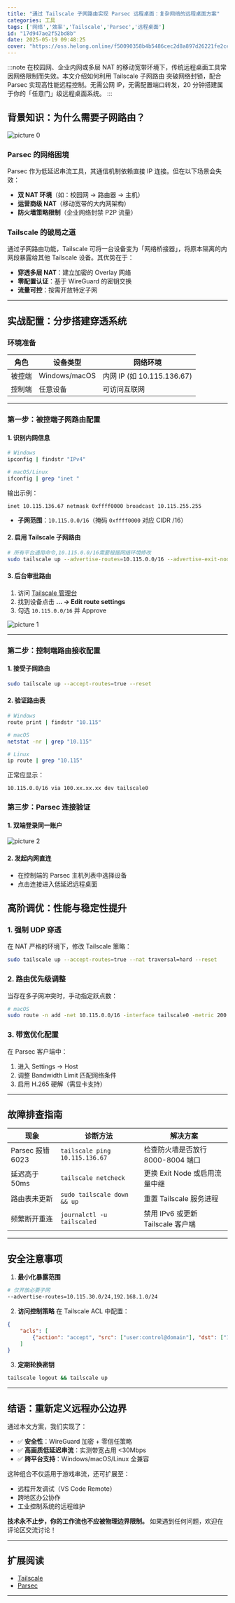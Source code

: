 ```yaml
---
title: "通过 Tailscale 子网路由实现 Parsec 远程桌面：复杂网络的远程桌面方案"
categories: 工具
tags: ['网络','效率','Tailscale','Parsec','远程桌面']
id: "17d947ae2f52bd8b"
date: 2025-05-19 09:48:25
cover: "https://oss.helong.online/f50090358b4b5486cec2d8a897d26221fe2cebad2547067e448c7ff072c6362e.png"
---
```


:::note
在校园网、企业内网或多层 NAT 的移动宽带环境下，传统远程桌面工具常因网络限制而失效。本文介绍如何利用 Tailscale 子网路由 突破网络封锁，配合 Parsec 实现高性能远程控制。无需公网 IP，无需配置端口转发，20 分钟搭建属于你的「任意门」级远程桌面系统。
:::

## 背景知识：为什么需要子网路由？

![picture 0](https://oss.helong.online/26f42a41c7f1a06bb99b7f5dda00619acb97eb736ba9c1387ada190e65abcf35.png)  

### Parsec 的网络困境
Parsec 作为低延迟串流工具，其通信机制依赖直接 IP 连接。但在以下场景会失效：
- **双 NAT 环境**（如：校园网 → 路由器 → 主机）
- **运营商级 NAT**（移动宽带的大内网架构）
- **防火墙策略限制**（企业网络封禁 P2P 流量）

### Tailscale 的破局之道
通过子网路由功能，Tailscale 可将一台设备变为「网络桥接器」，将原本隔离的内网段暴露给其他 Tailscale 设备。其优势在于：
- **穿透多层 NAT**：建立加密的 Overlay 网络
- **零配置认证**：基于 WireGuard 的密钥交换
- **流量可控**：按需开放特定子网

---

## 实战配置：分步搭建穿透系统

### 环境准备
| 角色       | 设备类型       | 网络环境           |
|------------|----------------|--------------------|
| 被控端     | Windows/macOS  | 内网 IP (如 10.115.136.67) |
| 控制端     | 任意设备       | 可访问互联网       |

---

### 第一步：被控端子网路由配置

#### 1. 识别内网信息
```bash
# Windows
ipconfig | findstr "IPv4"

# macOS/Linux
ifconfig | grep "inet "
```
输出示例：
```
inet 10.115.136.67 netmask 0xffff0000 broadcast 10.115.255.255
```
- **子网范围**：`10.115.0.0/16`（掩码 `0xffff0000` 对应 CIDR /16）

#### 2. 启用 Tailscale 子网路由
```bash
# 所有平台通用命令,10.115.0.0/16需要根据网络环境修改
sudo tailscale up --advertise-routes=10.115.0.0/16 --advertise-exit-node --reset
```

#### 3. 后台审批路由
1. 访问 [Tailscale 管理台](https://login.tailscale.com/admin/machines)
2. 找到设备点击 **... → Edit route settings**
3. 勾选 `10.115.0.0/16` 并 Approve

![picture 1](https://oss.helong.online/2e79c62e7f4f38ddef41346d67b5ff350ccd206ea3133e7c06f28aef81f0708f.png)  

---

### 第二步：控制端路由接收配置

#### 1. 接受子网路由
```bash
sudo tailscale up --accept-routes=true --reset
```

#### 2. 验证路由表
```bash
# Windows
route print | findstr "10.115"

# macOS
netstat -nr | grep "10.115"

# Linux
ip route | grep "10.115"
```
正常应显示：
```
10.115.0.0/16 via 100.xx.xx.xx dev tailscale0
```

### 第三步：Parsec 连接验证

#### 1. 双端登录同一账户

![picture 2](https://oss.helong.online/bcec84c39398f4aee9b5534bb3328ee2818459b809f0db09990a73a485f3a841.png)  

#### 2. 发起内网直连
- 在控制端的 Parsec 主机列表中选择设备
- 点击连接进入低延迟远程桌面

## 高阶调优：性能与稳定性提升

### 1. 强制 UDP 穿透
在 NAT 严格的环境下，修改 Tailscale 策略：
```bash
sudo tailscale up --accept-routes=true --nat traversal=hard --reset
```

### 2. 路由优先级调整
当存在多子网冲突时，手动指定跃点数：
```bash
# macOS
sudo route -n add -net 10.115.0.0/16 -interface tailscale0 -metric 200
```

### 3. 带宽优化配置
在 Parsec 客户端中：
1. 进入 Settings → Host
2. 调整 Bandwidth Limit 匹配网络条件
3. 启用 H.265 硬解（需显卡支持）

---

## 故障排查指南

| 现象                 | 诊断方法                          | 解决方案                          |
|----------------------|-----------------------------------|-----------------------------------|
| Parsec 报错 6023     | `tailscale ping 10.115.136.67`    | 检查防火墙是否放行 8000-8004 端口 |
| 延迟高于 50ms        | `tailscale netcheck`              | 更换 Exit Node 或启用流量中继     |
| 路由表未更新         | `sudo tailscale down && up`       | 重置 Tailscale 服务进程           |
| 频繁断开重连         | `journalctl -u tailscaled`        | 禁用 IPv6 或更新 Tailscale 客户端 |

---

## 安全注意事项

1. **最小化暴露范围**

```bash
# 仅开放必要子网
--advertise-routes=10.115.30.0/24,192.168.1.0/24
```

2. **访问控制策略**
在 Tailscale ACL 中配置：
```json
{
    "acls": [
        {"action": "accept", "src": ["user:control@domain"], "dst": ["10.115.0.0/16:*"]}
    ]
}
```

3. **定期轮换密钥**

```bash
tailscale logout && tailscale up
```

---

## 结语：重新定义远程办公边界

通过本文方案，我们实现了：
- ✅ **安全性**：WireGuard 加密 + 零信任策略
- ✅ **高画质低延迟串流**：实测带宽占用 <30Mbps
- ✅ **跨平台支持**：Windows/macOS/Linux 全兼容

这种组合不仅适用于游戏串流，还可扩展至：
- 远程开发调试（VS Code Remote）
- 跨地区办公协作
- 工业控制系统的远程维护

**技术永不止步，你的工作流也不应被物理边界限制。** 如果遇到任何问题，欢迎在评论区交流讨论！

---

## 扩展阅读
- [Tailscale](https://tailscale.com/)
- [Parsec](https://dash.parsec.app/login)
---